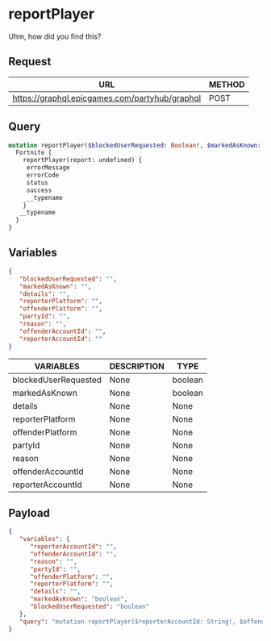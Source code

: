 # reportPlayer

Uhm, how did you find this?

## Request
| URL | METHOD |
| - | - |
| https://graphql.epicgames.com/partyhub/graphql | POST |

## Query
```graphql
mutation reportPlayer($blockedUserRequested: Boolean!, $markedAsKnown: Boolean!, $details: String!, $reporterPlatform: String!, $offenderPlatform: String!, $partyId: String!, $reason: String!, $offenderAccountId: String!, $reporterAccountId: String!) {
  Fortnite {
    reportPlayer(report: undefined) {
     errorMessage
     errorCode
     status
     success
     __typename
    }
   __typename
  }
}
```

## Variables
```json
{
   "blockedUserRequested": "",
   "markedAsKnown": "",
   "details": "",
   "reporterPlatform": "",
   "offenderPlatform": "",
   "partyId": "",
   "reason": "",
   "offenderAccountId": "",
   "reporterAccountId": ""
}
```
| VARIABLES | DESCRIPTION | TYPE |
| - | - | - |
| blockedUserRequested | None | boolean |
| markedAsKnown | None | boolean |
| details | None | None |
| reporterPlatform | None | None |
| offenderPlatform | None | None |
| partyId | None | None |
| reason | None | None |
| offenderAccountId | None | None |
| reporterAccountId | None | None |

## Payload
```json
{
   "variables": {
      "reporterAccountId": "",
      "offenderAccountId": "",
      "reason": "",
      "partyId": "",
      "offenderPlatform": "",
      "reporterPlatform": "",
      "details": "",
      "markedAsKnown": "boolean",
      "blockedUserRequested": "boolean"
   },
   "query": "mutation reportPlayer($reporterAccountId: String!, $offenderAccountId: String!, $reason: String!, $partyId: String!, $offenderPlatform: String!, $reporterPlatform: String!, $details: String!, $markedAsKnown: Boolean!, $blockedUserRequested: Boolean!) { Fortnite { __typename reportPlayer(report: {reporterAccountId: $reporterAccountId, offenderAccountId: $offenderAccountId, reason: $reason, partyId: $partyId, offenderPlatform: $offenderPlatform, reporterPlatform: $reporterPlatform, details: $details, markedAsKnown: $markedAsKnown, blockedUserRequested: $blockedUserRequested, subGameName: \"Kairos\"}) { __typename success status errorCode errorMessage } } }"
}
```